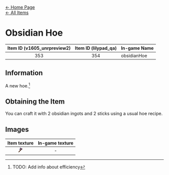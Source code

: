 [← Home Page](../README.md)  
[← All Items](./README.md)

# Obsidian Hoe
| Item ID (v1605_unrpreview2) | Item ID (lilypad_qa) | In-game Name |
| :-------------------------: | :------------------: | ------------ |
| 353 | 354 | obsidianHoe |

## Information 
A new hoe.[^1]

## Obtaining the Item
You can craft it with 2 obsidian ingots and 2 sticks using a usual hoe recipe.

## Images
| Item texture | In-game texture |
| :----------: | :-----------: |
| ![obsidianHoe_16x16](./textures/obsidian_hoe.png) | - |

[^1]: TODO: Add info about efficiency

